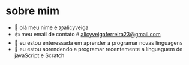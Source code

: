 # sobre mim
- 👋 olá meu nime é @alicyveiga
- 👍 meu email de contato é alicyveigaferreira23@gmail.com
- 👀 eu estou enteressada em aprender a programar novas linguagens
- 🌱 eu estou aorendendo a programar recentemente a línguaguem de javaScript e Scratch

